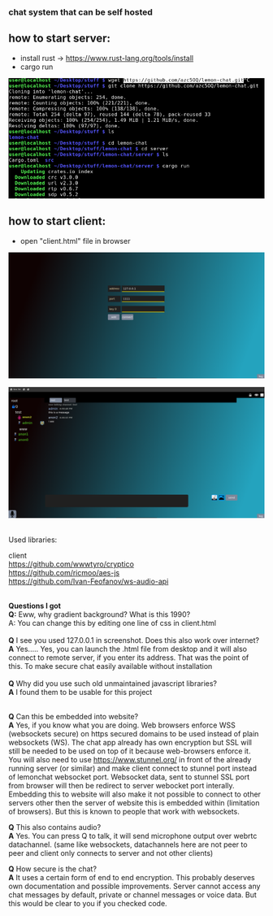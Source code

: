### chat system that can be self hosted

## how to start server:
- install rust -> https://www.rust-lang.org/tools/install
- cargo run

![](https://raw.githubusercontent.com/azc5OQ/lemon-chat/master/client/other/pic3.png)



## how to start client:
- open "client.html" file in browser


![](https://raw.githubusercontent.com/azc5OQ/lemon-chat/master/client/other/pic2.png)


![](https://raw.githubusercontent.com/azc5OQ/lemon-chat/master/client/other/pic.png)


<br>
Used libraries:

client
<br>
https://github.com/wwwtyro/cryptico
<br>
https://github.com/ricmoo/aes-js
<br>
https://github.com/Ivan-Feofanov/ws-audio-api



<br>
<b>Questions I got</b>
<br>
<b>Q:</b> Eww, why gradient background? What is this 1990?</b>
<br>
A: You can change this by editing one line of css in client.html<br />  

<br>
<b>Q</b> I see you used 127.0.0.1 in screenshot. Does this also work over internet?
<br>
<b>A</b>  Yes..... Yes, you can launch the .html file from desktop and it will also connect to remote server, if you enter its address. That was the point of this. To make secure chat easily available without installation<br/>
<br /><b>Q</b> Why did you use such old unmaintained javascript libraries?
<br>
<b>A</b> I found them to be usable for this project
<br/>
<br/>

<b>Q</b>  Can this be embedded into website?
<br>
<b>A</b>  Yes, if you know what you are doing. Web browsers enforce WSS (websockets secure) on https secured domains to be used instead of plain websockets (WS).
The chat app already has own encryption but SSL will still be needed to be used on top of it because web-browsers enforce it.
You will also need to use https://www.stunnel.org/ in front of the already running server (or similar) and make client connect to stunnel port instead of lemonchat websocket port. Websocket data, sent to stunnel SSL port from browser will then be redirect to server webocket port interally. Embedding this to website will also make it not possible to connect to other servers other then the server of website this is embedded within (limitation of browsers). But this is known to people that work with websockets.


<b>Q</b>  This also contains audio?
<br>
<b>A</b>  Yes. You can press Q to talk, it will send microphone output over webrtc datachannel. (same like websockets, datachannels here are not peer to peer and client only connects to server and not other clients)


<b>Q</b> How secure is the chat?
<br>
<b>A</b> It uses a certain form of end to end encryption. This probably deserves own documentation and possible improvements. Server cannot access any chat messages by default, private or channel messages or voice data. But this would be clear to you if you checked code.


